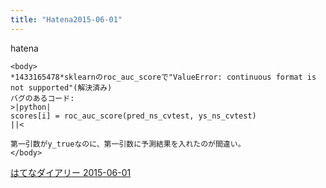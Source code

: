 ```yaml
---
title: "Hatena2015-06-01"
---
```


hatena

```
<body>
*1433165478*sklearnのroc_auc_scoreで"ValueError: continuous format is not supported"(解決済み)
バグのあるコード:
>|python|
scores[i] = roc_auc_score(pred_ns_cvtest, ys_ns_cvtest) 
||<

第一引数がy_trueなのに、第一引数に予測結果を入れたのが間違い。
</body>
```


[はてなダイアリー 2015-06-01](https://nishiohirokazu.hatenadiary.org/archive/2015/06/01)